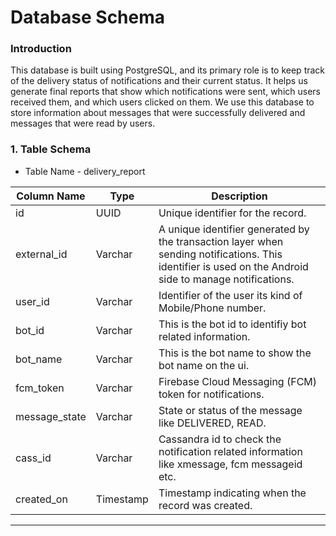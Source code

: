 # Database Schema

### Introduction
This database is built using PostgreSQL, and its primary role is to keep track of the delivery status of notifications and their current status. It helps us generate final reports that show which notifications were sent, which users received them, and which users clicked on them. We use this database to store information about messages that were successfully delivered and messages that were read by users.

### 1. Table Schema

* Table Name - delivery_report

|  Column Name     |      Type          |        Description                                     |
| ---------------- | ------------------- | ------------------------------------------------------- |
|       id         |        UUID         | Unique identifier for the record.                       |
|  external_id     |      Varchar        | A unique identifier generated by the transaction layer when sending notifications. This identifier is used on the Android side to manage notifications.         |
|     user_id      |      Varchar        | Identifier of the user its kind of Mobile/Phone number.      |
|     bot_id       |      Varchar        | This is the bot id to identifiy bot related information.       |
|    bot_name      |      Varchar        | This is the bot name to show the bot name on the ui.|
|    fcm_token     |      Varchar        | Firebase Cloud Messaging (FCM) token for notifications.  |
| message_state    |      Varchar        | State or status of the message like DELIVERED, READ. |
|     cass_id      |      Varchar        | Cassandra id to check the notification related information like xmessage, fcm messageid etc. |
|   created_on     |     Timestamp       | Timestamp indicating when the record was created.       |
---
